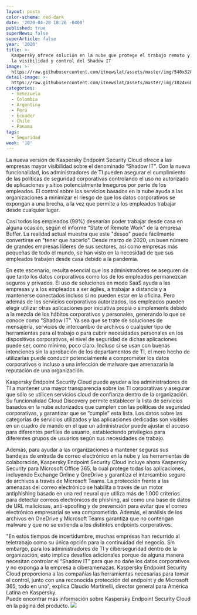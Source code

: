 ```yaml
---
layout: posts
color-schema: red-dark
date: '2020-04-28 18:26 -0400'
published: true
superNews: false
superArticle: false
year: '2020'
title: >-
  Kaspersky ofrece solución en la nube que protege el trabajo remoto y aumenta
  la visibilidad y control del Shadow IT
image: >-
  https://raw.githubusercontent.com/itnewslat/assets/master/img/540x320/Cloud-Security-p.jpg
detail-image: >-
  https://raw.githubusercontent.com/itnewslat/assets/master/img/1024x680/Cloud-Security-g.jpg
categories:
  - Venezuela
  - Colombia
  - Argentina
  - Perú
  - Ecuador
  - Chile
  - Panama
tags:
  - Seguridad
week: '18'
---
```

La nueva versión de Kaspersky Endpoint Security Cloud ofrece a las empresas mayor visibilidad sobre el denominado “Shadow IT”. Con la nueva funcionalidad, los administradores de TI pueden asegurar el cumplimiento de las políticas de seguridad corporativas controlando el uso no autorizado de aplicaciones y sitios potencialmente inseguros por parte de los empleados. El control sobre los servicios basados en la nube ayuda a las organizaciones a minimizar el riesgo de que los datos corporativos se expongan a una brecha, a la vez que permite a los empleados trabajar desde cualquier lugar. 

Casi todos los empleados (99%) desearían poder trabajar desde casa en alguna ocasión, según el informe “State of Remote Work" de la empresa Buffer. La realidad actual muestra que este "deseo" puede fácilmente convertirse en "tener que hacerlo”. Desde marzo de 2020, un buen número de grandes empresas líderes de sus sectores, así como empresas más pequeñas de todo el mundo, se han visto en la necesidad de que sus empleados trabajen desde casa debido a la pandemia. 

En este escenario, resulta esencial que los administradores se aseguren de que tanto los datos corporativos como los de los empleados permanezcan seguros y privados. El uso de soluciones en modo SaaS ayuda a las empresas y a los empleados a ser ágiles, a trabajar a distancia y a mantenerse conectados incluso si no pueden estar en la oficina. Pero además de los servicios corporativos autorizados, los empleados pueden elegir utilizar otras aplicaciones por iniciativa propia o simplemente debido a la mezcla de los hábitos corporativos y personales, generando lo que se conoce como "Shadow IT". Ya sea que se trate de soluciones de mensajería, servicios de intercambio de archivos o cualquier tipo de herramientas para el trabajo o para cubrir necesidades personales en los dispositivos corporativos, el nivel de seguridad de dichas aplicaciones puede ser, como mínimo, poco claro. Incluso si se usan con buenas intenciones sin la aprobación de los departamentos de TI, el mero hecho de utilizarlas puede conducir potencialmente a comprometer los datos corporativos o incluso a una infección de malware que amenazaría la reputación de una organización.

Kaspersky Endpoint Security Cloud puede ayudar a los administradores de TI a mantener una mayor transparencia sobre las TI corporativas y asegurar que sólo se utilicen servicios cloud de confianza dentro de la organización. Su funcionalidad Cloud Discovery permite establecer la lista de servicios basados en la nube autorizados que cumplen con las políticas de seguridad corporativas, y garantizar que se “cumple” esta lista. Los datos sobre las categorías de servicios utilizados y las aplicaciones dedicadas son visibles en un cuadro de mando en el que un administrador puede ajustar el acceso para diferentes perfiles de usuario, estableciendo privilegios para diferentes grupos de usuarios según sus necesidades de trabajo.

Además, para ayudar a las organizaciones a mantener seguras sus bandejas de entrada de correo electrónico en la nube y las herramientas de colaboración, Kaspersky Endpoint Security Cloud incluye ahora Kaspersky Security para Microsoft Office 365, la cual protege todas las aplicaciones, incluyendo Exchange Online y OneDrive y garantiza el intercambio seguro de archivos a través de Microsoft Teams. La protección frente a las amenazas del correo electrónico se habilita a través de un motor antiphishing basado en una red neural que utiliza más de 1.000 criterios para detectar correos electrónicos de phishing, así como una base de datos de URL maliciosas, anti-spoofing y de prevención para evitar que el correo electrónico empresarial se vea comprometido. Además, el análisis de los archivos en OneDrive y Microsoft Teams garantiza que no contengan malware y que no se extienda a los distintos endpoints corporativos.

"En estos tiempos de incertidumbre, muchas empresas han recurrido al teletrabajo como su única opción para la continuidad del negocio. Sin embargo, para los administradores de TI y ciberseguridad dentro de la organización, esto implica desafíos adicionales porque de alguna manera necesitan controlar el “Shadow IT” para que no dañe los datos corporativos y no exponga a la empresa a ciberamenazas. Kaspersky Endpoint Security Cloud proporciona a las compañías las herramientas necesarias para tomar el control, junto con una reconocida protección del endpoint y de Microsoft 365, todo en uno", explica Claudio Martinelli, director general para América Latina en Kaspersky.   
Puede encontrar más información sobre Kaspersky Endpoint Security Cloud en la página del producto.
<img src="https://tracker.metricool.com/c3po.jpg?hash=56f88a41e39ab42c063cc51676587a04"/>